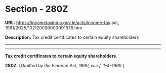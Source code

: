 # Section - 280Z

**URL:** https://incometaxindia.gov.in/acts/income-tax act, 1961/2025/102120000000091576.htm

**Description:** Tax credit certificates to certain equity shareholders

---

****

**Tax credit certificates to certain equity shareholders.**

**280Z.** [_Omitted by the Finance Act, 1990, w.e.f. 1-4-1990._]